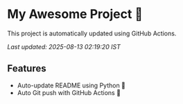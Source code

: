 # My Awesome Project 🚀

This project is automatically updated using GitHub Actions.

_Last updated: 2025-08-13 02:19:20 IST_

## Features
- Auto-update README using Python 🐍
- Auto Git push with GitHub Actions 🤖
